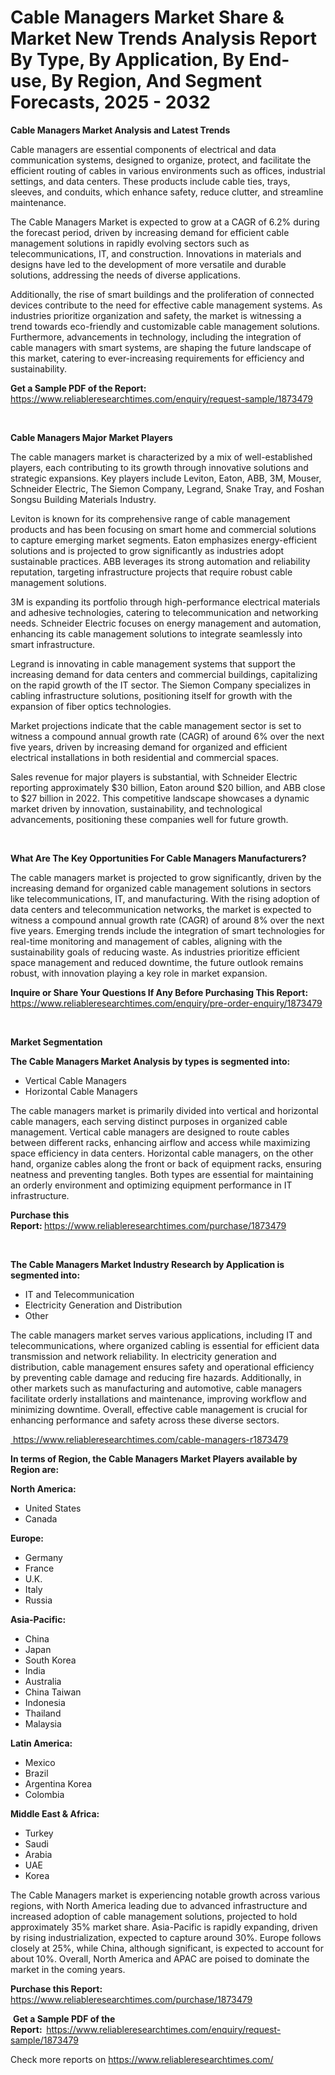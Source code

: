 <p><h1>Cable Managers Market Share & Market New Trends Analysis Report By Type, By Application, By End-use, By Region, And Segment Forecasts, 2025 - 2032</h1></p><p><strong>Cable Managers Market Analysis and Latest Trends</strong></p>
<p><p>Cable managers are essential components of electrical and data communication systems, designed to organize, protect, and facilitate the efficient routing of cables in various environments such as offices, industrial settings, and data centers. These products include cable ties, trays, sleeves, and conduits, which enhance safety, reduce clutter, and streamline maintenance.</p><p>The Cable Managers Market is expected to grow at a CAGR of 6.2% during the forecast period, driven by increasing demand for efficient cable management solutions in rapidly evolving sectors such as telecommunications, IT, and construction. Innovations in materials and designs have led to the development of more versatile and durable solutions, addressing the needs of diverse applications.</p><p>Additionally, the rise of smart buildings and the proliferation of connected devices contribute to the need for effective cable management systems. As industries prioritize organization and safety, the market is witnessing a trend towards eco-friendly and customizable cable management solutions. Furthermore, advancements in technology, including the integration of cable managers with smart systems, are shaping the future landscape of this market, catering to ever-increasing requirements for efficiency and sustainability.</p></p>
<p><strong>Get a Sample PDF of the Report:&nbsp;</strong> <a href="https://www.reliableresearchtimes.com/enquiry/request-sample/1873479?utm_campaign=2629&utm_medium=2&utm_source=Github&utm_content=ia&utm_term=08042025&utm_id=cable-managers">https://www.reliableresearchtimes.com/enquiry/request-sample/1873479</a></p>
<p>&nbsp;</p>
<p><strong>Cable Managers Major Market Players</strong></p>
<p><p>The cable managers market is characterized by a mix of well-established players, each contributing to its growth through innovative solutions and strategic expansions. Key players include Leviton, Eaton, ABB, 3M, Mouser, Schneider Electric, The Siemon Company, Legrand, Snake Tray, and Foshan Songsu Building Materials Industry.</p><p>Leviton is known for its comprehensive range of cable management products and has been focusing on smart home and commercial solutions to capture emerging market segments. Eaton emphasizes energy-efficient solutions and is projected to grow significantly as industries adopt sustainable practices. ABB leverages its strong automation and reliability reputation, targeting infrastructure projects that require robust cable management solutions.</p><p>3M is expanding its portfolio through high-performance electrical materials and adhesive technologies, catering to telecommunication and networking needs. Schneider Electric focuses on energy management and automation, enhancing its cable management solutions to integrate seamlessly into smart infrastructure.</p><p>Legrand is innovating in cable management systems that support the increasing demand for data centers and commercial buildings, capitalizing on the rapid growth of the IT sector. The Siemon Company specializes in cabling infrastructure solutions, positioning itself for growth with the expansion of fiber optics technologies.</p><p>Market projections indicate that the cable management sector is set to witness a compound annual growth rate (CAGR) of around 6% over the next five years, driven by increasing demand for organized and efficient electrical installations in both residential and commercial spaces.</p><p>Sales revenue for major players is substantial, with Schneider Electric reporting approximately $30 billion, Eaton around $20 billion, and ABB close to $27 billion in 2022. This competitive landscape showcases a dynamic market driven by innovation, sustainability, and technological advancements, positioning these companies well for future growth.</p></p>
<p>&nbsp;</p>
<p><strong>What Are The Key Opportunities For Cable Managers Manufacturers?</strong></p>
<p><p>The cable managers market is projected to grow significantly, driven by the increasing demand for organized cable management solutions in sectors like telecommunications, IT, and manufacturing. With the rising adoption of data centers and telecommunication networks, the market is expected to witness a compound annual growth rate (CAGR) of around 8% over the next five years. Emerging trends include the integration of smart technologies for real-time monitoring and management of cables, aligning with the sustainability goals of reducing waste. As industries prioritize efficient space management and reduced downtime, the future outlook remains robust, with innovation playing a key role in market expansion.</p></p>
<p><strong>Inquire or Share Your Questions If Any Before Purchasing This Report:</strong> <a href="https://www.reliableresearchtimes.com/enquiry/pre-order-enquiry/1873479?utm_campaign=2629&utm_medium=2&utm_source=Github&utm_content=ia&utm_term=08042025&utm_id=cable-managers">https://www.reliableresearchtimes.com/enquiry/pre-order-enquiry/1873479</a></p>
<p>&nbsp;</p>
<p><strong>Market Segmentation</strong></p>
<p><strong>The Cable Managers Market Analysis by types is segmented into:</strong></p>
<p><ul><li>Vertical Cable Managers</li><li>Horizontal Cable Managers</li></ul></p>
<p><p>The cable managers market is primarily divided into vertical and horizontal cable managers, each serving distinct purposes in organized cable management. Vertical cable managers are designed to route cables between different racks, enhancing airflow and access while maximizing space efficiency in data centers. Horizontal cable managers, on the other hand, organize cables along the front or back of equipment racks, ensuring neatness and preventing tangles. Both types are essential for maintaining an orderly environment and optimizing equipment performance in IT infrastructure.</p></p>
<p><strong>Purchase this Report:&nbsp;</strong><a href="https://www.reliableresearchtimes.com/purchase/1873479?utm_campaign=2629&utm_medium=2&utm_source=Github&utm_content=ia&utm_term=08042025&utm_id=cable-managers">https://www.reliableresearchtimes.com/purchase/1873479</a></p>
<p>&nbsp;</p>
<p><strong>The Cable Managers Market Industry Research by Application is segmented into:</strong></p>
<p><ul><li>IT and Telecommunication</li><li>Electricity Generation and Distribution</li><li>Other</li></ul></p>
<p><p>The cable managers market serves various applications, including IT and telecommunications, where organized cabling is essential for efficient data transmission and network reliability. In electricity generation and distribution, cable management ensures safety and operational efficiency by preventing cable damage and reducing fire hazards. Additionally, in other markets such as manufacturing and automotive, cable managers facilitate orderly installations and maintenance, improving workflow and minimizing downtime. Overall, effective cable management is crucial for enhancing performance and safety across these diverse sectors.</p></p>
<p><a href="https://www.reliableresearchtimes.com/cable-managers-r1873479?utm_campaign=2629&utm_medium=2&utm_source=Github&utm_content=ia&utm_term=08042025&utm_id=cable-managers">&nbsp;https://www.reliableresearchtimes.com/cable-managers-r1873479</a></p>
<p><strong>In terms of Region, the Cable Managers Market Players available by Region are:</strong></p>
<p>
    <p> <strong> North America: </strong>
        <ul>
            <li>United States</li>
            <li>Canada</li>
        </ul>
        </p> 
    <p> <strong> Europe: </strong>
        <ul>
            <li>Germany</li>
            <li>France</li>
            <li>U.K.</li>
            <li>Italy</li>
            <li>Russia</li>
        </ul>
        </p> 
    <p> <strong> Asia-Pacific: </strong>
        <ul>
            <li>China</li>
            <li>Japan</li>
            <li>South Korea</li>
            <li>India</li>
            <li>Australia</li>
            <li>China Taiwan</li>
            <li>Indonesia</li>
            <li>Thailand</li>
            <li>Malaysia</li>
        </ul>
        </p> 
    <p> <strong> Latin America: </strong>
        <ul>
            <li>Mexico</li>
            <li>Brazil</li>
            <li>Argentina Korea</li>
            <li>Colombia</li>
        </ul>
        </p> 
    <p> <strong> Middle East & Africa: </strong>
        <ul>
            <li>Turkey</li>
            <li>Saudi</li>
            <li>Arabia</li>
            <li>UAE</li>
            <li>Korea</li>
        </ul>
    </p>
    </p>
<p><p>The Cable Managers market is experiencing notable growth across various regions, with North America leading due to advanced infrastructure and increased adoption of cable management solutions, projected to hold approximately 35% market share. Asia-Pacific is rapidly expanding, driven by rising industrialization, expected to capture around 30%. Europe follows closely at 25%, while China, although significant, is expected to account for about 10%. Overall, North America and APAC are poised to dominate the market in the coming years.</p></p>
<p><strong>Purchase this Report: </strong><a href="https://www.reliableresearchtimes.com/purchase/1873479?utm_campaign=2629&utm_medium=2&utm_source=Github&utm_content=ia&utm_term=08042025&utm_id=cable-managers">https://www.reliableresearchtimes.com/purchase/1873479</a></p>
<p>&nbsp;<strong>Get a Sample PDF of the Report:&nbsp;&nbsp;</strong><a href="https://www.reliableresearchtimes.com/enquiry/request-sample/1873479?utm_campaign=2629&utm_medium=2&utm_source=Github&utm_content=ia&utm_term=08042025&utm_id=cable-managers">https://www.reliableresearchtimes.com/enquiry/request-sample/1873479</a></p>
<p><strong></strong></p>
<p>Check more reports on <a href="https://www.reliableresearchtimes.com/?utm_campaign=2629&utm_medium=2&utm_source=Github&utm_content=ia&utm_term=08042025&utm_id=cable-managers">https://www.reliableresearchtimes.com/</a></p>